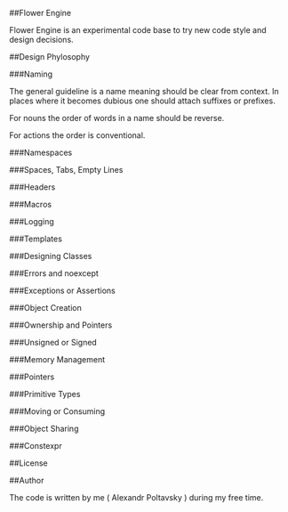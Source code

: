 
##Flower Engine

Flower Engine is an experimental code base to try new code style and design decisions.

##Design Phylosophy

###Naming

The general guideline is a name meaning should be clear from context. In places where it
becomes dubious one should attach suffixes or prefixes. 

For nouns the order of words in a name should be reverse.

For actions the order is conventional.

###Namespaces

###Spaces, Tabs, Empty Lines

###Headers

###Macros

###Logging

###Templates

###Designing Classes

###Errors and noexcept

###Exceptions or Assertions

###Object Creation

###Ownership and Pointers

###Unsigned or Signed

###Memory Management

###Pointers

###Primitive Types

###Moving or Consuming

###Object Sharing

###Constexpr

##License

##Author

The code is written by me ( Alexandr Poltavsky ) during my free time.


